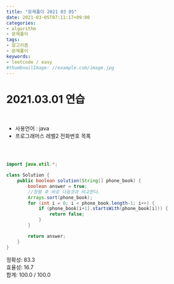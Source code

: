 ```yaml
---
title: "문제풀이 2021 03 05"
date: 2021-03-05T07:11:17+09:00
categories:
- algorithm
- 문제풀이
tags:
- 알고리즘
- 문제풀이
keywords:
- leetcode / easy
#thumbnailImage: //example.com/image.jpg
---
```


<!--more-->
# 2021.03.01 연습

&nbsp;

- 사용언어 : java   
- 프로그래머스 레벨2 전화번호 목록

&nbsp;


```java

import java.util.*;

class Solution {
    public boolean solution(String[] phone_book) {
        boolean answer = true;
        //정렬 후 바로 다음것과 비교한다.
        Arrays.sort(phone_book);
        for (int i = 0; i < phone_book.length-1; i++) {
            if (phone_book[i+1].startsWith(phone_book[i])) {
                return false;
            }
        }

        return answer;
    }
}


```

정확성: 83.3   
효율성: 16.7   
합계: 100.0 / 100.0